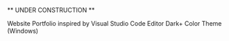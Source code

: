 ** UNDER CONSTRUCTION **

Website Portfolio inspired by Visual Studio Code Editor Dark+ Color Theme (Windows)
